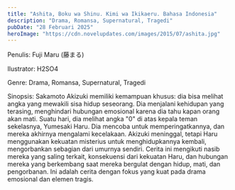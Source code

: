 ```yaml
---
title: "Ashita, Boku wa Shinu. Kimi wa Ikikaeru. Bahasa Indonesia"
description: "Drama, Romansa, Supernatural, Tragedi"
pubDate: "28 Februari 2025"
heroImage: "https://cdn.novelupdates.com/images/2015/07/ashita.jpg"
---
```


Penulis: Fuji Maru (藤まる)

Ilustrator: H2SO4

Genre: Drama, Romansa, Supernatural, Tragedi

Sinopsis: Sakamoto Akizuki memiliki kemampuan khusus: dia bisa melihat angka yang mewakili sisa hidup seseorang. Dia menjalani kehidupan yang terasing, menghindari hubungan emosional karena dia tahu kapan orang akan mati. Suatu hari, dia melihat angka "0" di atas kepala teman sekelasnya, Yumesaki Haru. Dia mencoba untuk memperingatkannya, dan mereka akhirnya mengalami kecelakaan. Akizuki meninggal, tetapi Haru menggunakan kekuatan misterius untuk menghidupkannya kembali, mengorbankan sebagian dari umurnya sendiri. Cerita ini mengikuti nasib mereka yang saling terkait, konsekuensi dari kekuatan Haru, dan hubungan mereka yang berkembang saat mereka bergulat dengan hidup, mati, dan pengorbanan. Ini adalah cerita dengan fokus yang kuat pada drama emosional dan elemen tragis.
